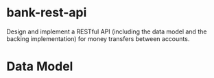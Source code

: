 # bank-rest-api
Design and implement a RESTful API (including the data model and the backing implementation) for money transfers between accounts.

# Data Model
